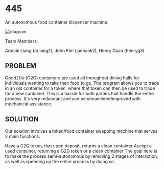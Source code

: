 # 445

An autonomous food container dispenser machine. 

![diagram](https://cdn.discordapp.com/attachments/862762318407139328/938229399084482560/IMG_1575.jpg)

Team Members:

Ariocie Liang (arliang2), John Kim (jaehank2), Henry Guan (henryg3)

## PROBLEM

Good2Go (G2G) containers are used all throughout dining halls for individuals wanting to take their food to go. The program allows you to trade in an old container for a token, where that token can then be used to trade for a new container. This is a hassle for both parties that handle the entire process. It's very redundant and can be streamlined/improved with mechanical assistance.

## SOLUTION

Our solution involves a token/food container swapping machine that serves 2 main functions:

Have a G2G token, that upon deposit, returns a clean container
Accept a used container, returning a G2G token or a clean container
The goal here is to make the process semi-autonomous by removing 2 stages of interaction, as well as speeding up the entire process by doing so.
